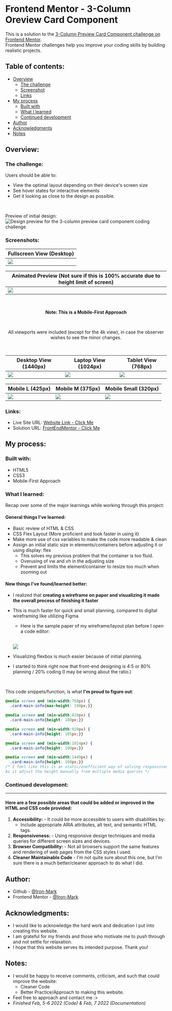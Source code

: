 # Frontend Mentor - 3-Column Oreview Card Component

This is a solution to the [3-Column Preview Card Component challenge on Frontend Mentor](https://www.frontendmentor.io/challenges/3column-preview-card-component-pH92eAR2-). <br>
Frontend Mentor challenges help you improve your coding skills by building realistic projects. 

## Table of contents:

- [Overview](#overview)
  - [The challenge](#the-challenge)
  - [Screenshot](#screenshots)
  - [Links](#links)
- [My process](#my-process)
  - [Built with](#built-with)
  - [What I learned](#what-i-learned)
  - [Continued development](#continued-development)
- [Author](#author)
- [Acknowledgments](#acknowledgments)
- [Notes](#notes)


## Overview:

### The challenge:

Users should be able to:
- View the optimal layout depending on their device's screen size
- See hover states for interactive elements
- Get it looking as close to the design as possible.

<br>

Preview of initial design:
![Design preview for the 3-column preview card component coding challenge](./design/desktop-preview.jpg)

### Screenshots:

<div align="center"> 

| Fullscreen View (Desktop) | 
|---------|
| ![](design-finished/0.0-Original-20230207_041412.png) |

| Animated Preview (Not sure if this is 100% accurate due to height limit of screen) | 
|---------|
| ![](design-finished/0.1-animatedResult.gif) |

<br>

**Note: This is a Mobile-First Approach**

<br>

All viewports were included (except for the 4k view), in case the observer wishes to see the minor changes.

<br>

| Desktop View (1440px) | Laptop View (1024px) | Tablet View (768px) |
|---------|---------|---------|
| ![](design-finished/1.0-Desktop-20230207_041508.png) | ![](design-finished/1.1-Laptop-20230207_042100.png) | ![](design-finished/1.2-Tablet-20230207_042155.png) |

| Mobile L (425px) | Mobile M (375px) | Mobile Small (320px) | 
|---------|---------|---------|
| ![](design-finished/2.0-MobileL-20230207_042252.png) | ![](design-finished/2.1-MobileM-20230207_042446.png) | ![](design-finished/2.2-MobileS-20230207_042516.png) |

</div>

### Links:
- Live Site URL: [Website Link - Click Me](https://3-column-prev-card-component.vercel.app/)
- Solution URL: [FrontEndMentor - Click Me](https://www.frontendmentor.io/solutions/3column-preview-card-component-mobilefirst-approach-flexbox-KaR_Tn8TXn)

## My process:

### Built with:
- HTML5
- CSS3
- Mobile-First Approach

### What I learned:

Recap over some of the major learnings while working through this project:

#### General things I've learned:
- Basic review of HTML & CSS
- CSS Flex Layout (More proficient and took faster in using it)
- Make more use of css variables to make the code more readable & clean
- Assign an initial static size in elements/containers before adjusting it or using display: flex  
  - This solves my previous problem that the container is too fluid.
  - Overusing of vw and vh in the adjusting size
  - Prevent and limits the element/container to resize too much when zooming out 

#### New things I've found/learned better:
- I realized that **creating a wireframe on paper and visualizing it made the overall process of finishing it faster**
- This is much faster for quick and small planning, compared to digital wireframing like utilizing Figma 
  - Here is the sample paper of my wireframe/layout plan before I open a code editor: 

  <br> 

  ![](design-finished/3.0-WireframePlan-20230207_050547.JPG)
- Visualizing flexbox is much easier because of initial planning.
- I started to think right now that front-end designing is 4:5 or 80% planning / 20% coding (I may be wrong about the ratio.)

<br>

This code snippets/function, is what **I'm proud to figure out**:

```css
@media screen and (min-width:768px) {  
  .card-main-info{max-height: 190px;}} 

@media screen and (min-width:820px) {
  .card-main-info{height: 180px;}}

@media screen and (min-width:920px) {
  .card-main-info{height: 185px;}}

@media screen and (min-width:1024px) {
  .card-main-info{height: 190px;}}

@media screen and (min-width:1440px) {
  .card-main-info{height: 160px;}}
/* I feel like this is an static/unefficient way of solving responsiveness. 
As it adjust the height manually from multiple media queries */
```


### Continued development:
<hr>

#### Here are a few possible areas that could be added or improved in the HTML and CSS code provided:
1. **Accessibility:** - It could be more accessible to users with disabilities by:
    - Include appropriate ARIA attributes, alt text, and semantic HTML tags. 
2. **Responsiveness:** - Using responsive design techniques and media queries for different screen sizes and devices.
3. **Browser Compatibility:** - Not all browsers support the same features and rendering of web pages from the CSS styles I used.
4. **Cleaner Maintainable Code** - I'm not quite sure about this one, but I'm sure there is a much better/cleaner approach to do what I did.

## Author:
- Github - [@Iron-Mark](https://github.com/Iron-Mark)
- Frontend Mentor - [@Iron-Mark](https://www.frontendmentor.io/profile/Iron-Mark)

## Acknowledgments:
- I would like to acknowledge the hard work and dedication I put into creating this website. 
- I am grateful for my friends and those who motivate me to push through and not settle for relaxation. 
- I hope that this website serves its intended purpose. Thank you!

## Notes:
- I would be happy to receive comments, criticism, and such that could improve the website:
  - Cleaner Code
  - Better Practice/Approach to making this website.
- Feel free to approach and contact me :>
- _Finished Feb, 5-6 2022 (Code) & Feb, 7 2022 (Documentation)_